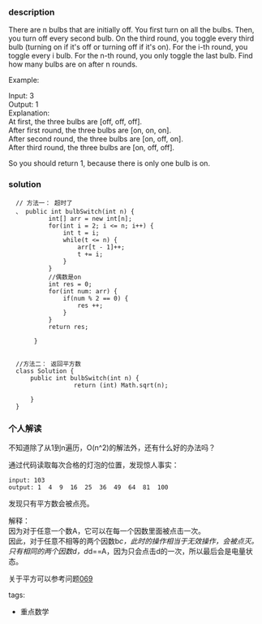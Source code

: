 ### description    
  There are n bulbs that are initially off. You first turn on all the bulbs. Then, you turn off every second bulb. On the third round, you toggle every third bulb (turning on if it's off or turning off if it's on). For the i-th round, you toggle every i bulb. For the n-th round, you only toggle the last bulb. Find how many bulbs are on after n rounds.  
    
  Example:  
    
  Input: 3  
  Output: 1   
  Explanation:   
  At first, the three bulbs are [off, off, off].  
  After first round, the three bulbs are [on, on, on].  
  After second round, the three bulbs are [on, off, on].  
  After third round, the three bulbs are [on, off, off].   
    
  So you should return 1, because there is only one bulb is on.  
    
    
### solution    
```    
  // 方法一： 超时了  
  、 public int bulbSwitch(int n) {  
           int[] arr = new int[n];  
           for(int i = 2; i <= n; i++) {  
               int t = i;  
               while(t <= n) {  
                   arr[t - 1]++;  
                   t += i;  
               }  
           }  
           //偶数是on  
           int res = 0;  
           for(int num: arr) {  
               if(num % 2 == 0) {  
                   res ++;  
               }  
           }  
           return res;  
     
       }  
         
         
  //方法二： 返回平方数  
  class Solution {  
      public int bulbSwitch(int n) {  
                  return (int) Math.sqrt(n);  
    
      }  
  }  
```    
    
### 个人解读    
  不知道除了从1到n遍历，O(n^2)的解法外，还有什么好的办法吗？  
    
  通过代码读取每次合格的灯泡的位置，发现惊人事实：  
  ```  
  input: 103  
  output: 1  4  9  16  25  36  49  64  81  100  
  ```  
  发现只有平方数会被点亮。  
    
  解释：  
  因为对于任意一个数A，它可以在每一个因数里面被点击一次。  
  因此，对于任意不相等的两个因数b*c，此时的操作相当于无效操作，会被点灭。只有相同的两个因数d，d*d==A，因为只会点击d的一次，所以最后会是电量状态。  
    
  关于平方可以参考问题[069](069_Sqrt(x)%20(Easy).md)  
    
tags:    
  -  重点数学  
